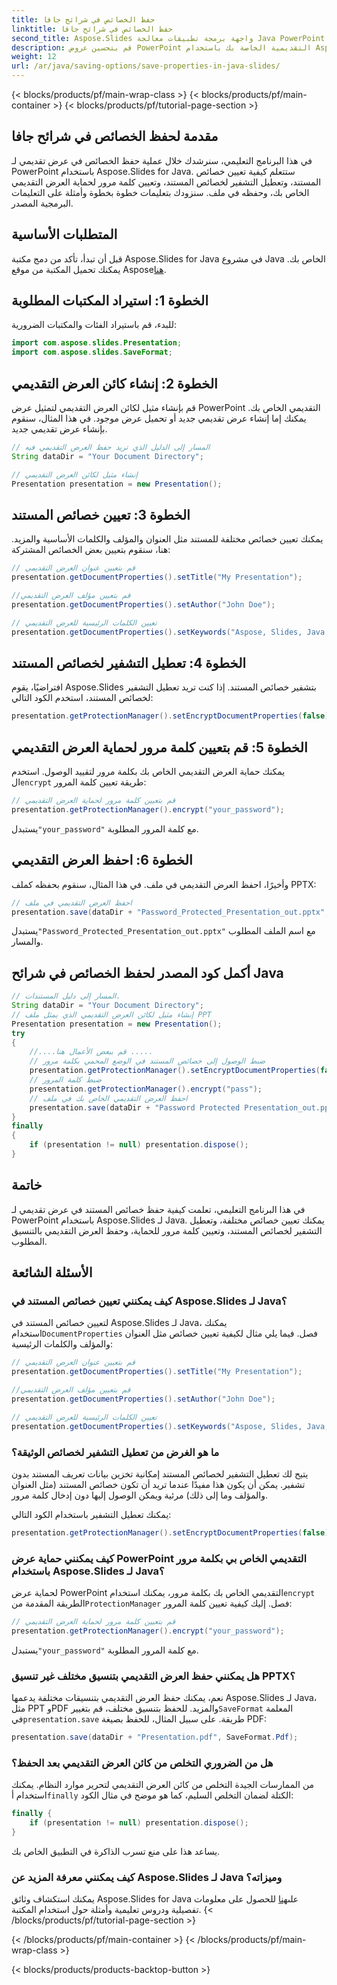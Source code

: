 ```yaml
---
title: حفظ الخصائص في شرائح جافا
linktitle: حفظ الخصائص في شرائح جافا
second_title: Aspose.Slides واجهة برمجة تطبيقات معالجة Java PowerPoint
description: قم بتحسين عروض PowerPoint التقديمية الخاصة بك باستخدام Aspose.Slides لـ Java. تعلم كيفية ضبط الخصائص وتعطيل التشفير وإضافة الحماية بكلمة المرور والحفظ دون عناء.
weight: 12
url: /ar/java/saving-options/save-properties-in-java-slides/
---
```


{< blocks/products/pf/main-wrap-class >}
{< blocks/products/pf/main-container >}
{< blocks/products/pf/tutorial-page-section >}


## مقدمة لحفظ الخصائص في شرائح جافا

في هذا البرنامج التعليمي، سنرشدك خلال عملية حفظ الخصائص في عرض تقديمي لـ PowerPoint باستخدام Aspose.Slides for Java. ستتعلم كيفية تعيين خصائص المستند، وتعطيل التشفير لخصائص المستند، وتعيين كلمة مرور لحماية العرض التقديمي الخاص بك، وحفظه في ملف. سنزودك بتعليمات خطوة بخطوة وأمثلة على التعليمات البرمجية المصدر.

## المتطلبات الأساسية

 قبل أن تبدأ، تأكد من دمج مكتبة Aspose.Slides for Java في مشروع Java الخاص بك. يمكنك تحميل المكتبة من موقع Aspose[هنا](https://downloads.aspose.com/slides/java).

## الخطوة 1: استيراد المكتبات المطلوبة

للبدء، قم باستيراد الفئات والمكتبات الضرورية:

```java
import com.aspose.slides.Presentation;
import com.aspose.slides.SaveFormat;
```

## الخطوة 2: إنشاء كائن العرض التقديمي

قم بإنشاء مثيل لكائن العرض التقديمي لتمثيل عرض PowerPoint التقديمي الخاص بك. يمكنك إما إنشاء عرض تقديمي جديد أو تحميل عرض موجود. في هذا المثال، سنقوم بإنشاء عرض تقديمي جديد.

```java
// المسار إلى الدليل الذي تريد حفظ العرض التقديمي فيه
String dataDir = "Your Document Directory";

// إنشاء مثيل لكائن العرض التقديمي
Presentation presentation = new Presentation();
```

## الخطوة 3: تعيين خصائص المستند

يمكنك تعيين خصائص مختلفة للمستند مثل العنوان والمؤلف والكلمات الأساسية والمزيد. هنا، سنقوم بتعيين بعض الخصائص المشتركة:

```java
// قم بتعيين عنوان العرض التقديمي
presentation.getDocumentProperties().setTitle("My Presentation");

//قم بتعيين مؤلف العرض التقديمي
presentation.getDocumentProperties().setAuthor("John Doe");

// تعيين الكلمات الرئيسية للعرض التقديمي
presentation.getDocumentProperties().setKeywords("Aspose, Slides, Java, Tutorial");
```

## الخطوة 4: تعطيل التشفير لخصائص المستند

افتراضيًا، يقوم Aspose.Slides بتشفير خصائص المستند. إذا كنت تريد تعطيل التشفير لخصائص المستند، استخدم الكود التالي:

```java
presentation.getProtectionManager().setEncryptDocumentProperties(false);
```

## الخطوة 5: قم بتعيين كلمة مرور لحماية العرض التقديمي

 يمكنك حماية العرض التقديمي الخاص بك بكلمة مرور لتقييد الوصول. استخدم ال`encrypt` طريقة تعيين كلمة المرور:

```java
// قم بتعيين كلمة مرور لحماية العرض التقديمي
presentation.getProtectionManager().encrypt("your_password");
```

 يستبدل`"your_password"` مع كلمة المرور المطلوبة.

## الخطوة 6: احفظ العرض التقديمي

وأخيرًا، احفظ العرض التقديمي في ملف. في هذا المثال، سنقوم بحفظه كملف PPTX:

```java
// احفظ العرض التقديمي في ملف
presentation.save(dataDir + "Password_Protected_Presentation_out.pptx", SaveFormat.Pptx);
```

 يستبدل`"Password_Protected_Presentation_out.pptx"` مع اسم الملف المطلوب والمسار.

## أكمل كود المصدر لحفظ الخصائص في شرائح Java

```java
// المسار إلى دليل المستندات.
String dataDir = "Your Document Directory";
// إنشاء مثيل لكائن العرض التقديمي الذي يمثل ملف PPT
Presentation presentation = new Presentation();
try
{
	//....قم ببعض الأعمال هنا .....
	// ضبط الوصول إلى خصائص المستند في الوضع المحمي بكلمة مرور
	presentation.getProtectionManager().setEncryptDocumentProperties(false);
	// ضبط كلمة المرور
	presentation.getProtectionManager().encrypt("pass");
	// احفظ العرض التقديمي الخاص بك في ملف
	presentation.save(dataDir + "Password Protected Presentation_out.pptx", SaveFormat.Pptx);
}
finally
{
	if (presentation != null) presentation.dispose();
}
```

## خاتمة

في هذا البرنامج التعليمي، تعلمت كيفية حفظ خصائص المستند في عرض تقديمي لـ PowerPoint باستخدام Aspose.Slides لـ Java. يمكنك تعيين خصائص مختلفة، وتعطيل التشفير لخصائص المستند، وتعيين كلمة مرور للحماية، وحفظ العرض التقديمي بالتنسيق المطلوب.

## الأسئلة الشائعة

### كيف يمكنني تعيين خصائص المستند في Aspose.Slides لـ Java؟

 لتعيين خصائص المستند في Aspose.Slides لـ Java، يمكنك استخدام`DocumentProperties` فصل. فيما يلي مثال لكيفية تعيين خصائص مثل العنوان والمؤلف والكلمات الرئيسية:

```java
// قم بتعيين عنوان العرض التقديمي
presentation.getDocumentProperties().setTitle("My Presentation");

//قم بتعيين مؤلف العرض التقديمي
presentation.getDocumentProperties().setAuthor("John Doe");

// تعيين الكلمات الرئيسية للعرض التقديمي
presentation.getDocumentProperties().setKeywords("Aspose, Slides, Java, Tutorial");
```

### ما هو الغرض من تعطيل التشفير لخصائص الوثيقة؟

يتيح لك تعطيل التشفير لخصائص المستند إمكانية تخزين بيانات تعريف المستند بدون تشفير. يمكن أن يكون هذا مفيدًا عندما تريد أن تكون خصائص المستند (مثل العنوان والمؤلف وما إلى ذلك) مرئية ويمكن الوصول إليها دون إدخال كلمة مرور.

يمكنك تعطيل التشفير باستخدام الكود التالي:

```java
presentation.getProtectionManager().setEncryptDocumentProperties(false);
```

### كيف يمكنني حماية عرض PowerPoint التقديمي الخاص بي بكلمة مرور باستخدام Aspose.Slides لـ Java؟

لحماية عرض PowerPoint التقديمي الخاص بك بكلمة مرور، يمكنك استخدام`encrypt` الطريقة المقدمة من`ProtectionManager` فصل. إليك كيفية تعيين كلمة المرور:

```java
// قم بتعيين كلمة مرور لحماية العرض التقديمي
presentation.getProtectionManager().encrypt("your_password");
```

 يستبدل`"your_password"` مع كلمة المرور المطلوبة.

### هل يمكنني حفظ العرض التقديمي بتنسيق مختلف غير تنسيق PPTX؟

 نعم، يمكنك حفظ العرض التقديمي بتنسيقات مختلفة يدعمها Aspose.Slides لـ Java، مثل PPT وPDF والمزيد. للحفظ بتنسيق مختلف، قم بتغيير`SaveFormat` المعلمة في`presentation.save` طريقة. على سبيل المثال، للحفظ بصيغة PDF:

```java
presentation.save(dataDir + "Presentation.pdf", SaveFormat.Pdf);
```

### هل من الضروري التخلص من كائن العرض التقديمي بعد الحفظ؟

 من الممارسات الجيدة التخلص من كائن العرض التقديمي لتحرير موارد النظام. يمكنك استخدام أ`finally` الكتلة لضمان التخلص السليم، كما هو موضح في مثال الكود:

```java
finally {
    if (presentation != null) presentation.dispose();
}
```

يساعد هذا على منع تسرب الذاكرة في التطبيق الخاص بك.

### كيف يمكنني معرفة المزيد عن Aspose.Slides لـ Java وميزاته؟

 يمكنك استكشاف وثائق Aspose.Slides for Java على[هنا](https://docs.aspose.com/slides/java/) للحصول على معلومات تفصيلية ودروس تعليمية وأمثلة حول استخدام المكتبة.
{< /blocks/products/pf/tutorial-page-section >}

{< /blocks/products/pf/main-container >}
{< /blocks/products/pf/main-wrap-class >}

{< blocks/products/products-backtop-button >}
